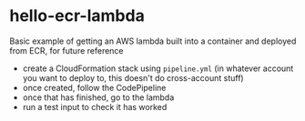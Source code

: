 # hello-ecr-lambda
Basic example of getting an AWS lambda built into a container and deployed from ECR, for future reference

* create a CloudFormation stack using `pipeline.yml` (in whatever account you want to deploy to, this doesn't do cross-account stuff)
* once created, follow the CodePipeline
* once that has finished, go to the lambda
* run a test input to check it has worked